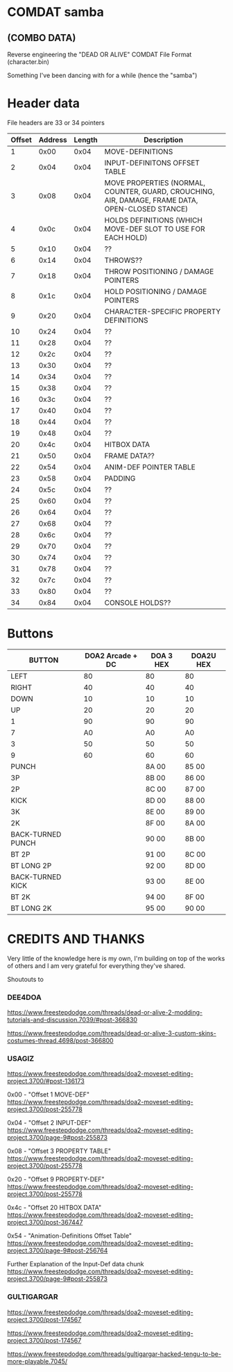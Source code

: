 # COMDAT samba
## (COMBO DATA)
Reverse engineering the "DEAD OR ALIVE" COMDAT File Format (character.bin)

Something I've been dancing with for a while (hence the "samba")




# Header data
File headers are 33 or 34 pointers

Offset	|	Address	|	Length	|	Description	|
-----	|	-----	|	-----	|	-----	|
1	|	0x00	|	0x04	|	MOVE-DEFINITIONS	|
2	|	0x04	|	0x04	|	INPUT-DEFINITONS OFFSET TABLE	|
3	|	0x08	|	0x04	|	MOVE PROPERTIES (NORMAL, COUNTER, GUARD, CROUCHING, AIR, DAMAGE, FRAME DATA, OPEN-CLOSED STANCE)	|
4	|	0x0c	|	0x04	|	HOLDS DEFINITIONS (WHICH MOVE-DEF SLOT TO USE FOR EACH HOLD)	|
5	|	0x10	|	0x04	|	??	|
6	|	0x14	|	0x04	|	THROWS??	|
7	|	0x18	|	0x04	|	THROW POSITIONING / DAMAGE POINTERS	|
8	|	0x1c	|	0x04	|	HOLD POSITIONING / DAMAGE POINTERS	|
9	|	0x20	|	0x04	|	CHARACTER-SPECIFIC PROPERTY DEFINITIONS	|
10	|	0x24	|	0x04	|	??	|
11	|	0x28	|	0x04	|	??	|
12	|	0x2c	|	0x04	|	??	|
13	|	0x30	|	0x04	|	??	|
14	|	0x34	|	0x04	|	??	|
15	|	0x38	|	0x04	|	??	|
16	|	0x3c	|	0x04	|	??	|
17	|	0x40	|	0x04	|	??	|
18	|	0x44	|	0x04	|	??	|
19	|	0x48	|	0x04	|	??	|
20	|	0x4c	|	0x04	|	HITBOX DATA	|
21	|	0x50	|	0x04	|	FRAME DATA??	|
22	|	0x54	|	0x04	|	ANIM-DEF POINTER TABLE	|
23	|	0x58	|	0x04	|	PADDING	|
24	|	0x5c	|	0x04	|	??	|
25	|	0x60	|	0x04	|	??	|
26	|	0x64	|	0x04	|	??	|
27	|	0x68	|	0x04	|	??	|
28	|	0x6c	|	0x04	|	??	|
29	|	0x70	|	0x04	|	??	|
30	|	0x74	|	0x04	|	??	|
31	|	0x78	|	0x04	|	??	|
32	|	0x7c	|	0x04	|	??	|
33	|	0x80	|	0x04	|	??	|
34	|	0x84	|	0x04	|	CONSOLE HOLDS??	|





# Buttons

|	BUTTON	|	DOA2 Arcade + DC	|	DOA 3 HEX	|	DOA2U HEX	|
|	-----	|	-----	|	-----	|	-----	|
|	LEFT	|	80	|	80	|	80	|
|	RIGHT	|	40	|	40	|	40	|
|	DOWN	|	10	|	10	|	10	|
|	UP	|	20	|	20	|	20	|
|	1	|	90	|	90	|	90	|
|	7	|	A0	|	A0	|	A0	|
|	3	|	50	|	50	|	50	|
|	9	|	60	|	60	|	60	|
|	PUNCH	|		|	8A 00	|	85 00	|
|	3P	|		|	8B 00	|	86 00	|
|	2P	|		|	8C 00	|	87 00	|
|	KICK	|		|	8D 00	|	88 00	|
|	3K	|		|	8E 00	|	89 00	|
|	2K	|		|	8F 00	|	8A 00	|
|	BACK-TURNED PUNCH	|		|	90 00	|	8B 00	|
|	BT 2P	|		|	91 00	|	8C 00	|
|	BT LONG 2P	|		|	92 00	|	8D 00	|
|	BACK-TURNED KICK	|		|	93 00	|	8E 00	|
|	BT 2K	|		|	94 00	|	8F 00	|
|	BT LONG 2K	|		|	95 00	|	90 00	|





# CREDITS AND THANKS
 Very little of the knowledge here is my own, I'm building on top of the works of others and I am very grateful for everything they've shared. 

Shoutouts to 
### DEE4DOA
https://www.freestepdodge.com/threads/dead-or-alive-2-modding-tutorials-and-discussion.7039/#post-366830

https://www.freestepdodge.com/threads/dead-or-alive-3-custom-skins-costumes-thread.4698/post-366800
### USAGIZ
https://www.freestepdodge.com/threads/doa2-moveset-editing-project.3700/#post-136173

0x00 - "Offset 1 MOVE-DEF" https://www.freestepdodge.com/threads/doa2-moveset-editing-project.3700/post-255778

0x04 - "Offset 2 INPUT-DEF" https://www.freestepdodge.com/threads/doa2-moveset-editing-project.3700/page-9#post-255873

0x08 - "Offset 3 PROPERTY TABLE" https://www.freestepdodge.com/threads/doa2-moveset-editing-project.3700/post-255778

0x20 - "Offset 9 PROPERTY-DEF" https://www.freestepdodge.com/threads/doa2-moveset-editing-project.3700/post-255778

0x4c - "Offset 20 HITBOX DATA" https://www.freestepdodge.com/threads/doa2-moveset-editing-project.3700/post-367447

0x54 - "Animation-Definitions Offset Table" https://www.freestepdodge.com/threads/doa2-moveset-editing-project.3700/page-9#post-256764

Further Explanation of the Input-Def data chunk https://www.freestepdodge.com/threads/doa2-moveset-editing-project.3700/page-9#post-255873


### GULTIGARGAR
https://www.freestepdodge.com/threads/doa2-moveset-editing-project.3700/post-174567

https://www.freestepdodge.com/threads/doa2-moveset-editing-project.3700/post-174567

https://www.freestepdodge.com/threads/gultigargar-hacked-tengu-to-be-more-playable.7045/